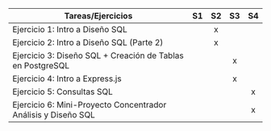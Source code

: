 | Tareas/Ejercicios                   | S1 | S2 | S3 | S4 |
|-------------------------------------|:----:|:----:|:----:|:----:|
| Ejercicio 1: Intro a Diseño SQL                   |    |  x  |    |    |
| Ejercicio 2: Intro a Diseño SQL (Parte 2)         |    |  x  |    |    |
| Ejercicio 3: Diseño SQL + Creación de Tablas en PostgreSQL  | | | x  |   |
| Ejercicio 4: Intro a Express.js |    |    |   x |    |
| Ejercicio 5: Consultas SQL  |    |    |    | x   |
| Ejercicio 6: Mini-Proyecto Concentrador Análisis y Diseño SQL ||||x|
